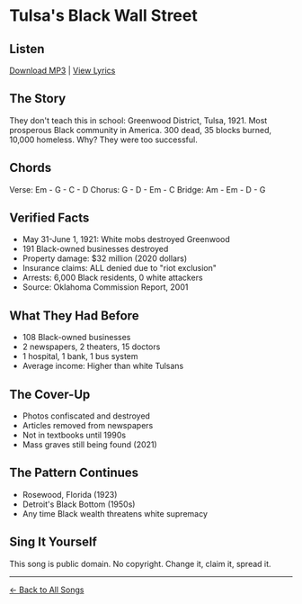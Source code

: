 # Tulsa's Black Wall Street

## Listen
[Download MP3](./black-wall-street.mp3) | [View Lyrics](./lyrics.txt)

## The Story
They don't teach this in school: Greenwood District, Tulsa, 1921. Most prosperous Black community in America. 300 dead, 35 blocks burned, 10,000 homeless. Why? They were too successful.

## Chords
Verse:  Em - G - C - D
Chorus: G - D - Em - C
Bridge: Am - Em - D - G

## Verified Facts
- May 31-June 1, 1921: White mobs destroyed Greenwood
- 191 Black-owned businesses destroyed
- Property damage: $32 million (2020 dollars)
- Insurance claims: ALL denied due to "riot exclusion"
- Arrests: 6,000 Black residents, 0 white attackers
- Source: Oklahoma Commission Report, 2001

## What They Had Before
- 108 Black-owned businesses
- 2 newspapers, 2 theaters, 15 doctors
- 1 hospital, 1 bank, 1 bus system
- Average income: Higher than white Tulsans

## The Cover-Up
- Photos confiscated and destroyed
- Articles removed from newspapers
- Not in textbooks until 1990s
- Mass graves still being found (2021)

## The Pattern Continues
- Rosewood, Florida (1923)
- Detroit's Black Bottom (1950s)
- Any time Black wealth threatens white supremacy

## Sing It Yourself
This song is public domain. No copyright. Change it, claim it, spread it.

---
[← Back to All Songs](../)
